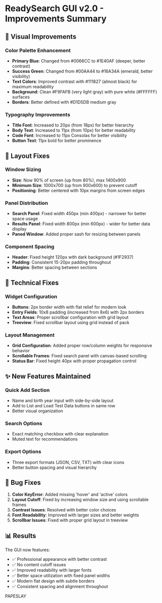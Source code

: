# ReadySearch GUI v2.0 - Improvements Summary

## 🎨 Visual Improvements

### Color Palette Enhancement
- **Primary Blue**: Changed from #0066CC to #1E40AF (deeper, better contrast)
- **Success Green**: Changed from #00AA44 to #16A34A (emerald, better visibility)
- **Text Colors**: Improved contrast with #111827 (almost black) for maximum readability
- **Background**: Clean #F9FAFB (very light gray) with pure white (#FFFFFF) surfaces
- **Borders**: Better defined with #D1D5DB medium gray

### Typography Improvements
- **Title Font**: Increased to 20px (from 18px) for better hierarchy
- **Body Text**: Increased to 11px (from 10px) for better readability
- **Code Font**: Increased to 11px Consolas for better visibility
- **Button Text**: 11px bold for better prominence

## 📐 Layout Fixes

### Window Sizing
- **Size**: Now 90% of screen (up from 80%), max 1400x900
- **Minimum Size**: 1000x700 (up from 900x600) to prevent cutoff
- **Positioning**: Better centered with 10px margins from screen edges

### Panel Distribution
- **Search Panel**: Fixed width 450px (min 400px) - narrower for better space usage
- **Results Panel**: Fixed width 800px (min 600px) - wider for better data display
- **Paned Window**: Added proper sash for resizing between panels

### Component Spacing
- **Header**: Fixed height 120px with dark background (#1F2937)
- **Padding**: Consistent 15-20px padding throughout
- **Margins**: Better spacing between sections

## 🔧 Technical Fixes

### Widget Configuration
- **Buttons**: 2px border width with flat relief for modern look
- **Entry Fields**: 10x8 padding (increased from 8x6) with 2px borders
- **Text Areas**: Proper scrollbar configuration with grid layout
- **Treeview**: Fixed scrollbar layout using grid instead of pack

### Layout Management
- **Grid Configuration**: Added proper row/column weights for responsive behavior
- **Scrollable Frames**: Fixed search panel with canvas-based scrolling
- **Status Bar**: Fixed height 40px with proper propagation control

## ✨ New Features Maintained

### Quick Add Section
- Name and birth year input with side-by-side layout
- Add to List and Load Test Data buttons in same row
- Better visual organization

### Search Options
- Exact matching checkbox with clear explanation
- Muted text for recommendations

### Export Options
- Three export formats (JSON, CSV, TXT) with clear icons
- Better button spacing and visual hierarchy

## 🐛 Bug Fixes

1. **Color KeyError**: Added missing 'hover' and 'active' colors
2. **Layout Cutoff**: Fixed by increasing window size and using scrollable frames
3. **Contrast Issues**: Resolved with better color choices
4. **Font Readability**: Improved with larger sizes and better weights
5. **Scrollbar Issues**: Fixed with proper grid layout in treeview

## 📊 Results

The GUI now features:
- ✅ Professional appearance with better contrast
- ✅ No content cutoff issues
- ✅ Improved readability with larger fonts
- ✅ Better space utilization with fixed panel widths
- ✅ Modern flat design with subtle borders
- ✅ Consistent spacing and alignment throughout

PAPESLAY
